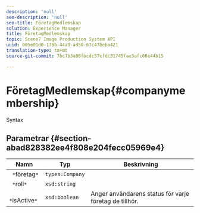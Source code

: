 ```yaml
---
description: 'null'
seo-description: 'null'
seo-title: FöretagMedlemskap
solution: Experience Manager
title: FöretagMedlemskap
topic: Scene7 Image Production System API
uuid: 005e01d0-178b-44a9-ad50-67c47beba421
translation-type: tm+mt
source-git-commit: 7bc7b3a86fbcdc57cfdc31745fae3afc06e44b15

---
```



# FöretagMedlemskap{#companymembership}

Syntax

## Parametrar {#section-abad828382ee4f808e204fecc05969e4}

| Namn | Typ | Beskrivning |
|---|---|---|
| ` *`företag`*` | `types:Company` |  |
| ` *`roll`*` | `xsd:string` |  |
| ` *`isActive`*` | `xsd:boolean` | Anger användarens status för varje företag de tillhör. |

